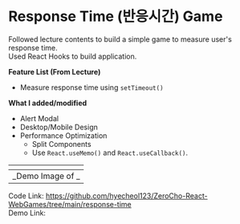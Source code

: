 # Response Time (반응시간) Game

Followed lecture contents to build a simple game to measure user's response time.  
Used React Hooks to build application.

**Feature List (From Lecture)**
- Measure response time using `setTimeout()`

**What I added/modified**
- Alert Modal
- Desktop/Mobile Design
- Performance Optimization
  - Split Components
  - Use `React.useMemo()` and `React.useCallback()`.

|![]()|
| :---------------------------------------------------------------------------------------------------------------------: |
|                                           _Demo Image of _                                           |

Code Link: https://github.com/hyecheol123/ZeroCho-React-WebGames/tree/main/response-time  
Demo Link:

